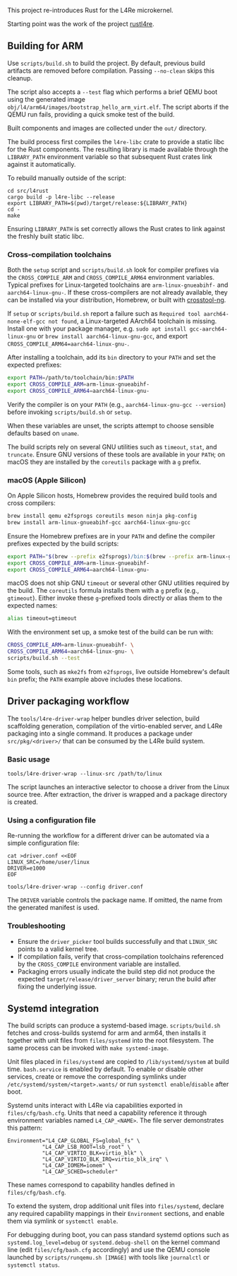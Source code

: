 This project re-introduces Rust for the L4Re microkernel.

Starting point was the work of the project [rustl4re](https://github.com/humenda/rustl4re).

## Building for ARM

Use `scripts/build.sh` to build the project. By default, previous build
artifacts are removed before compilation. Passing `--no-clean` skips this
cleanup.

The script also accepts a `--test` flag which performs a brief QEMU boot using
the generated image `obj/l4/arm64/images/bootstrap_hello_arm_virt.elf`. The
script aborts if the QEMU run fails, providing a quick smoke test of the
build.

Built components and images are collected under the `out/` directory.

The build process first compiles the `l4re-libc` crate to provide a static
libc for the Rust components. The resulting library is made available through
the `LIBRARY_PATH` environment variable so that subsequent Rust crates link
against it automatically.

To rebuild manually outside of the script:

```
cd src/l4rust
cargo build -p l4re-libc --release
export LIBRARY_PATH=$(pwd)/target/release:${LIBRARY_PATH}
cd -
make
```

Ensuring `LIBRARY_PATH` is set correctly allows the Rust crates to link against
the freshly built static libc.

### Cross-compilation toolchains

Both the `setup` script and `scripts/build.sh` look for compiler prefixes
via the `CROSS_COMPILE_ARM` and `CROSS_COMPILE_ARM64` environment variables.
Typical prefixes for Linux-targeted toolchains are `arm-linux-gnueabihf-` and
`aarch64-linux-gnu-`.  If these cross-compilers are not already available,
they can be installed via your distribution, Homebrew, or built with
[crosstool-ng](https://crosstool-ng.github.io/).

If `setup` or `scripts/build.sh` report a failure such as
`Required tool aarch64-none-elf-gcc not found`, a Linux-targeted AArch64
toolchain is missing. Install one with your package manager, e.g.
`sudo apt install gcc-aarch64-linux-gnu` or `brew install aarch64-linux-gnu-gcc`,
and export `CROSS_COMPILE_ARM64=aarch64-linux-gnu-`.

After installing a toolchain, add its `bin` directory to your `PATH` and set
the expected prefixes:

```bash
export PATH=/path/to/toolchain/bin:$PATH
export CROSS_COMPILE_ARM=arm-linux-gnueabihf-
export CROSS_COMPILE_ARM64=aarch64-linux-gnu-
```

Verify the compiler is on your `PATH` (e.g., `aarch64-linux-gnu-gcc --version`)
before invoking `scripts/build.sh` or `setup`.

When these variables are unset, the scripts attempt to choose sensible
defaults based on `uname`.

The build scripts rely on several GNU utilities such as `timeout`, `stat`, and
`truncate`. Ensure GNU versions of these tools are available in your `PATH`;
on macOS they are installed by the `coreutils` package with a `g` prefix.

### macOS (Apple Silicon)

On Apple Silicon hosts, Homebrew provides the required build tools and cross
compilers:

```bash
brew install qemu e2fsprogs coreutils meson ninja pkg-config
brew install arm-linux-gnueabihf-gcc aarch64-linux-gnu-gcc
```

Ensure the Homebrew prefixes are in your `PATH` and define the compiler
prefixes expected by the build scripts:

```bash
export PATH="$(brew --prefix e2fsprogs)/bin:$(brew --prefix arm-linux-gnueabihf-gcc)/bin:$(brew --prefix aarch64-linux-gnu-gcc)/bin:$PATH"
export CROSS_COMPILE_ARM=arm-linux-gnueabihf-
export CROSS_COMPILE_ARM64=aarch64-linux-gnu-
```

macOS does not ship GNU `timeout` or several other GNU utilities required by
the build. The `coreutils` formula installs them with a `g` prefix (e.g.,
`gtimeout`). Either invoke these `g`-prefixed tools directly or alias them to
the expected names:

```bash
alias timeout=gtimeout
```

With the environment set up, a smoke test of the build can be run with:

```bash
CROSS_COMPILE_ARM=arm-linux-gnueabihf- \
CROSS_COMPILE_ARM64=aarch64-linux-gnu- \
scripts/build.sh --test
```

Some tools, such as `mke2fs` from `e2fsprogs`, live outside Homebrew's default
`bin` prefix; the `PATH` example above includes these locations.

## Driver packaging workflow

The `tools/l4re-driver-wrap` helper bundles driver selection, build scaffolding
generation, compilation of the virtio-enabled server, and L4Re packaging into a
single command. It produces a package under `src/pkg/<driver>/` that can be
consumed by the L4Re build system.

### Basic usage

```
tools/l4re-driver-wrap --linux-src /path/to/linux
```

The script launches an interactive selector to choose a driver from the Linux
source tree. After extraction, the driver is wrapped and a package directory is
created.

### Using a configuration file

Re-running the workflow for a different driver can be automated via a simple
configuration file:

```
cat >driver.conf <<EOF
LINUX_SRC=/home/user/linux
DRIVER=e1000
EOF

tools/l4re-driver-wrap --config driver.conf
```

The `DRIVER` variable controls the package name. If omitted, the name from the
generated manifest is used.

### Troubleshooting

* Ensure the `driver_picker` tool builds successfully and that `LINUX_SRC`
  points to a valid kernel tree.
* If compilation fails, verify that cross-compilation toolchains referenced by
  the `CROSS_COMPILE` environment variable are installed.
* Packaging errors usually indicate the build step did not produce the expected
  `target/release/driver_server` binary; rerun the build after fixing the
  underlying issue.

## Systemd integration

The build scripts can produce a systemd-based image. `scripts/build.sh` fetches and cross-builds systemd for arm and arm64, then installs it together with unit files from `files/systemd` into the root filesystem. The same process can be invoked with `make systemd-image`.

Unit files placed in `files/systemd` are copied to `/lib/systemd/system` at build time. `bash.service` is enabled by default. To enable or disable other services, create or remove the corresponding symlinks under `/etc/systemd/system/<target>.wants/` or run `systemctl enable`/`disable` after boot.

Systemd units interact with L4Re via capabilities exported in `files/cfg/bash.cfg`. Units that need a capability reference it through environment variables named `L4_CAP_<NAME>`. The file server demonstrates this pattern:

```
Environment="L4_CAP_GLOBAL_FS=global_fs" \
           "L4_CAP_LSB_ROOT=lsb_root" \
           "L4_CAP_VIRTIO_BLK=virtio_blk" \
           "L4_CAP_VIRTIO_BLK_IRQ=virtio_blk_irq" \
           "L4_CAP_IOMEM=iomem" \
           "L4_CAP_SCHED=scheduler"
```

These names correspond to capability handles defined in `files/cfg/bash.cfg`.

To extend the system, drop additional unit files into `files/systemd`, declare any required capability mappings in their `Environment` sections, and enable them via symlink or `systemctl enable`.

For debugging during boot, you can pass standard systemd options such as `systemd.log_level=debug` or `systemd.debug-shell` on the kernel command line (edit `files/cfg/bash.cfg` accordingly) and use the QEMU console launched by `scripts/runqemu.sh [IMAGE]` with tools like `journalctl` or `systemctl status`.
